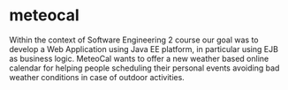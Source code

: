 # meteocal

Within the context of Software Engineering 2 course our goal was to develop a Web Application using Java EE platform, in particular using EJB as business logic.
MeteoCal wants to offer a new weather based online calendar for helping people scheduling their personal events avoiding bad weather conditions in case of outdoor activities.
